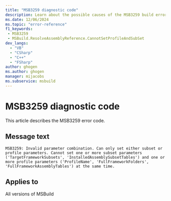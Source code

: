 ```yaml
---
title: "MSB3259 diagnostic code"
description: Learn about the possible causes of the MSB3259 build error, and get troubleshooting tips.
ms.date: 12/06/2024
ms.topic: "error-reference"
f1_keywords:
 - MSB3259
 - MSBuild.ResolveAssemblyReference.CannotSetProfileAndSubSet
dev_langs:
  - "VB"
  - "CSharp"
  - "C++"
  - "FSharp"
author: ghogen
ms.author: ghogen
manager: mijacobs
ms.subservice: msbuild
---
```


# MSB3259 diagnostic code

<!-- :::ErrorDefinitionDescription::: -->
<!-- :::editable-content name="introDescription"::: -->
This article describes the MSB3259 error code.
<!-- :::editable-content-end::: -->

## Message text

`MSB3259: Invalid parameter combination. Can only set either subset or profile parameters. Cannot set one or more subset parameters ('TargetFrameworkSubsets', 'InstalledAssemblySubsetTables') and one or more profile parameters ('ProfileName', 'FullFrameworkFolders', 'FullFrameworkAssemblyTables') at the same time.`

<!-- :::editable-content name="postOutputDescription"::: -->
<!--
{StrBegin="MSB3259: "}
-->
<!-- :::editable-content-end::: -->
<!-- :::ErrorDefinitionDescription-end::: -->

## Applies to

All versions of MSBuild
